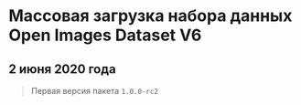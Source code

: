 # Массовая загрузка набора данных Open Images Dataset V6

## 2 июня 2020 года

> Первая версия пакета `1.0.0-rc2`
